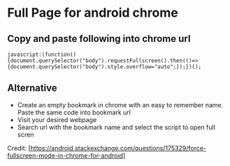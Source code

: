 # Full Page for android chrome
## Copy and paste following into chrome url

<code>javascript:(function(){document.querySelector("body").requestFullscreen().then(()=>{document.querySelector("body").style.overflow="auto";});})();</code>

## Alternative
- Create an empty bookmark in chrome with an easy to remember name. Paste the same code into bookmark url
- Visit your desired webpage
- Search url with the bookmark name and select the script to open full scren

Credit: 
[https://android.stackexchange.com/questions/175329/force-fullscreen-mode-in-chrome-for-android]
